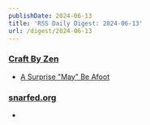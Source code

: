 ```yaml
---
publishDate: 2024-06-13
title: 'RSS Daily Digest: 2024-06-13'
url: /digest/2024-06-13
---
```


### [Craft By Zen](https://craftbyzen.com/)

  * [A Surprise "May" Be Afoot](https://craftbyzen.com/blog/2024-06-12-newsletter-may-2024-updates/)
  
### [snarfed.org](https://snarfed.org/)

  * [](https://snarfed.org/2024-06-12_53198)
  
